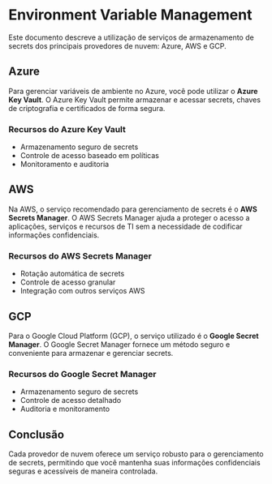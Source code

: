 # Environment Variable Management

Este documento descreve a utilização de serviços de armazenamento de secrets dos principais provedores de nuvem: Azure, AWS e GCP.

## Azure

Para gerenciar variáveis de ambiente no Azure, você pode utilizar o **Azure Key Vault**. O Azure Key Vault permite armazenar e acessar secrets, chaves de criptografia e certificados de forma segura.

### Recursos do Azure Key Vault

- Armazenamento seguro de secrets
- Controle de acesso baseado em políticas
- Monitoramento e auditoria

## AWS

Na AWS, o serviço recomendado para gerenciamento de secrets é o **AWS Secrets Manager**. O AWS Secrets Manager ajuda a proteger o acesso a aplicações, serviços e recursos de TI sem a necessidade de codificar informações confidenciais.

### Recursos do AWS Secrets Manager

- Rotação automática de secrets
- Controle de acesso granular
- Integração com outros serviços AWS

## GCP

Para o Google Cloud Platform (GCP), o serviço utilizado é o **Google Secret Manager**. O Google Secret Manager fornece um método seguro e conveniente para armazenar e gerenciar secrets.

### Recursos do Google Secret Manager

- Armazenamento seguro de secrets
- Controle de acesso detalhado
- Auditoria e monitoramento

## Conclusão

Cada provedor de nuvem oferece um serviço robusto para o gerenciamento de secrets, permitindo que você mantenha suas informações confidenciais seguras e acessíveis de maneira controlada.
